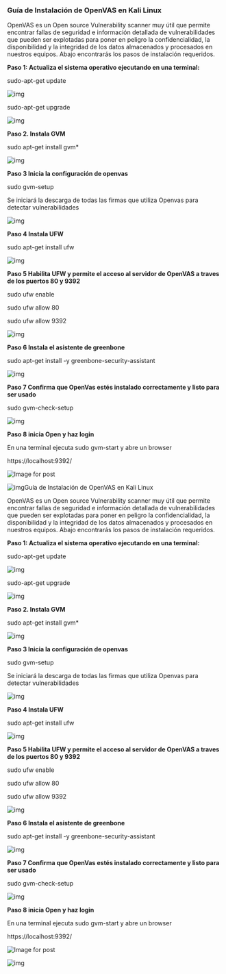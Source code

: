 ### Guía de Instalación de OpenVAS en Kali Linux

OpenVAS es un Open source Vulnerability scanner muy útil que permite encontrar fallas de seguridad e información detallada de vulnerabilidades que pueden ser explotadas para poner en peligro la confidencialidad, la disponibilidad y la integridad de los datos almacenados y procesados en nuestros equipos. Abajo encontrarás los pasos de instalación requeridos.

**Paso 1: Actualiza el sistema operativo ejecutando en una terminal:**

sudo-apt-get update

![img](https://uploads-ssl.webflow.com/5e6befb8c88b0e98c69b1333/60082995d953874d8648e4dc_1%20IMAGEN.jpg)

sudo-apt-get upgrade

![img](https://uploads-ssl.webflow.com/5e6befb8c88b0e98c69b1333/600829ad1bf9579a0f830556_2%20IMAGEN.jpg)

**Paso 2. Instala GVM**

sudo apt-get install gvm*

![img](https://uploads-ssl.webflow.com/5e6befb8c88b0e98c69b1333/600829c1c699139cca51809b_3%20IMAGEN.jpg)

**Paso 3 Inicia la configuración de openvas**

sudo gvm-setup

Se iniciará la descarga de todas las firmas que utiliza Openvas para detectar vulnerabilidades

![img](https://uploads-ssl.webflow.com/5e6befb8c88b0e98c69b1333/600829d3e1a49b0ec39c46e0_4%20IMAGEN.jpg)

**Paso 4 Instala UFW**

sudo apt-get install ufw

![img](https://uploads-ssl.webflow.com/5e6befb8c88b0e98c69b1333/600829eb76d3fa54749fb239_5%20IMAGEN.jpg)

**Paso 5 Habilita UFW y permite el acceso al servidor de OpenVAS a traves de los puertos 80 y 9392**

sudo ufw enable

sudo ufw allow 80

sudo ufw allow 9392

![img](https://uploads-ssl.webflow.com/5e6befb8c88b0e98c69b1333/60082a0ad13897bd5975ef50_6%20IMAGEN.jpg)

**Paso 6 Instala el asistente de greenbone**

sudo apt-get install -y greenbone-security-assistant

![img](https://uploads-ssl.webflow.com/5e6befb8c88b0e98c69b1333/60082a1fa43b8c5c5e7a272f_7%20IMAGEN.jpg)

**Paso 7 Confirma que OpenVas estés instalado correctamente y listo para ser usado**

sudo gvm-check-setup

![img](https://uploads-ssl.webflow.com/5e6befb8c88b0e98c69b1333/60082a311c522be77f6e80a2_8%20IMAGEN.jpg)

**Paso 8 inicia Open y haz login**

En una terminal ejecuta sudo gvm-start y abre un browser

https://localhost:9392/

![Image for post](https://uploads-ssl.webflow.com/5e6befb8c88b0e98c69b1333/60082a3e0a929d9013e65135_1*i7OcH3rEYxbBPyjYZ83Rlg.png)

![img](https://uploads-ssl.webflow.com/5e6befb8c88b0e98c69b1333/60082a74a911e45fed592f8b_9%20IMAGEN.jpg)Guía de Instalación de OpenVAS en Kali Linux

OpenVAS es un Open source Vulnerability scanner muy útil que permite encontrar fallas de seguridad e información detallada de vulnerabilidades que pueden ser explotadas para poner en peligro la confidencialidad, la disponibilidad y la integridad de los datos almacenados y procesados en nuestros equipos. Abajo encontrarás los pasos de instalación requeridos.

**Paso 1: Actualiza el sistema operativo ejecutando en una terminal:**

sudo-apt-get update

![img](https://uploads-ssl.webflow.com/5e6befb8c88b0e98c69b1333/60082995d953874d8648e4dc_1%20IMAGEN.jpg)

sudo-apt-get upgrade

![img](https://uploads-ssl.webflow.com/5e6befb8c88b0e98c69b1333/600829ad1bf9579a0f830556_2%20IMAGEN.jpg)

**Paso 2. Instala GVM**

sudo apt-get install gvm*

![img](https://uploads-ssl.webflow.com/5e6befb8c88b0e98c69b1333/600829c1c699139cca51809b_3%20IMAGEN.jpg)

**Paso 3 Inicia la configuración de openvas**

sudo gvm-setup

Se iniciará la descarga de todas las firmas que utiliza Openvas para detectar vulnerabilidades

![img](https://uploads-ssl.webflow.com/5e6befb8c88b0e98c69b1333/600829d3e1a49b0ec39c46e0_4%20IMAGEN.jpg)

**Paso 4 Instala UFW**

sudo apt-get install ufw

![img](https://uploads-ssl.webflow.com/5e6befb8c88b0e98c69b1333/600829eb76d3fa54749fb239_5%20IMAGEN.jpg)

**Paso 5 Habilita UFW y permite el acceso al servidor de OpenVAS a traves de los puertos 80 y 9392**

sudo ufw enable

sudo ufw allow 80

sudo ufw allow 9392

![img](https://uploads-ssl.webflow.com/5e6befb8c88b0e98c69b1333/60082a0ad13897bd5975ef50_6%20IMAGEN.jpg)

**Paso 6 Instala el asistente de greenbone**

sudo apt-get install -y greenbone-security-assistant

![img](https://uploads-ssl.webflow.com/5e6befb8c88b0e98c69b1333/60082a1fa43b8c5c5e7a272f_7%20IMAGEN.jpg)

**Paso 7 Confirma que OpenVas estés instalado correctamente y listo para ser usado**

sudo gvm-check-setup

![img](https://uploads-ssl.webflow.com/5e6befb8c88b0e98c69b1333/60082a311c522be77f6e80a2_8%20IMAGEN.jpg)

**Paso 8 inicia Open y haz login**

En una terminal ejecuta sudo gvm-start y abre un browser

https://localhost:9392/

![Image for post](https://uploads-ssl.webflow.com/5e6befb8c88b0e98c69b1333/60082a3e0a929d9013e65135_1*i7OcH3rEYxbBPyjYZ83Rlg.png)

![img](https://uploads-ssl.webflow.com/5e6befb8c88b0e98c69b1333/60082a74a911e45fed592f8b_9%20IMAGEN.jpg)